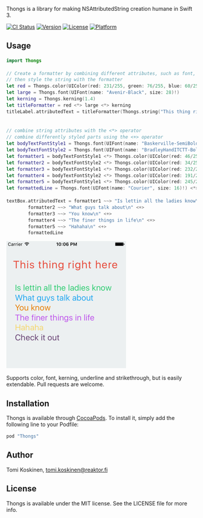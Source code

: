 Thongs is a library for making NSAttributedString creation humane in Swift 3. 

[![CI Status](http://img.shields.io/travis/tottakai/Thongs.svg?style=flat)](https://travis-ci.org/tottakai/Thongs)
[![Version](https://img.shields.io/cocoapods/v/Thongs.svg?style=flat)](http://cocoapods.org/pods/Thongs)
[![License](https://img.shields.io/cocoapods/l/Thongs.svg?style=flat)](http://cocoapods.org/pods/Thongs)
[![Platform](https://img.shields.io/cocoapods/p/Thongs.svg?style=flat)](http://cocoapods.org/pods/Thongs)

## Usage

```swift
import Thongs

// Create a formatter by combining different attributes, such as font, color, kerning...
// then style the string with the formatter
let red = Thongs.color(UIColor(red: 231/255, green: 76/255, blue: 60/255, alpha: 1))
let large = Thongs.font(UIFont(name: "Avenir-Black", size: 28)!)
let kerning = Thongs.kerning(1.4)
let titleFormatter = red <*> large <*> kerning
titleLabel.attributedText = titleFormatter(Thongs.string("This thing right here"))


// combine string attributes with the <*> operator
// combine differently styled parts using the <+> operator
let bodyTextFontStyle1 = Thongs.font(UIFont(name: "Baskerville-SemiBoldItalic", size: 24)!)
let bodyTextFontStyle2 = Thongs.font(UIFont(name: "BradleyHandITCTT-Bold", size: 16)!)
let formatter1 = bodyTextFontStyle1 <*> Thongs.color(UIColor(red: 46/255, green: 204/255, blue: 113/255, alpha: 1))
let formatter2 = bodyTextFontStyle2 <*> Thongs.color(UIColor(red: 34/255, green: 167/255, blue: 240/255, alpha: 1))
let formatter3 = bodyTextFontStyle1 <*> Thongs.color(UIColor(red: 232/255, green: 126/255, blue: 4/255, alpha: 1))
let formatter4 = bodyTextFontStyle2 <*> Thongs.color(UIColor(red: 191/255, green: 85/255, blue: 236/255, alpha: 1))
let formatter5 = bodyTextFontStyle1 <*> Thongs.color(UIColor(red: 245/255, green: 215/255, blue: 110/255, alpha: 1))
let formattedLine = Thongs.font(UIFont(name: "Courier", size: 16)!) <*> Thongs.color(UIColor(red: 103/255, green: 65/255, blue: 114/255, alpha: 1)) ~~> "Check it out\n"

textBox.attributedText = formatter1 ~~> "Is lettin all the ladies know\n" <+>
        formatter2 ~~> "What guys talk about\n" <+>
        formatter3 ~~> "You know\n" <+>
        formatter4 ~~> "The finer things in life\n" <+>
        formatter5 ~~> "Hahaha\n" <+>
        formattedLine
```

<img src="Example/Media/ThongsExample.png" width="317"/>

Supports color, font, kerning, underline and strikethrough, but is easily extendable. Pull requests are welcome.

## Installation

Thongs is available through [CocoaPods](http://cocoapods.org). To install
it, simply add the following line to your Podfile:

```ruby
pod "Thongs"
```

## Author

Tomi Koskinen, tomi.koskinen@reaktor.fi 

## License

Thongs is available under the MIT license. See the LICENSE file for more info.
